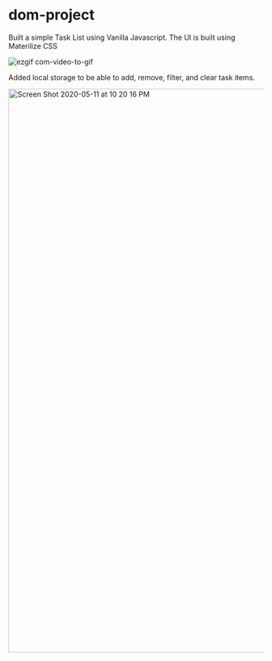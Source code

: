 # dom-project

Built a simple Task List using Vanilla Javascript. The UI is built using Materilize CSS

![ezgif com-video-to-gif](https://user-images.githubusercontent.com/29877236/81630949-dd196400-93d4-11ea-84de-1f4a8195887f.gif)




Added local storage to be able to add, remove, filter, and clear task items.


<img width="1112" alt="Screen Shot 2020-05-11 at 10 20 16 PM" src="https://user-images.githubusercontent.com/29877236/81631355-aa23a000-93d5-11ea-8971-0f569b1c3a03.png">
